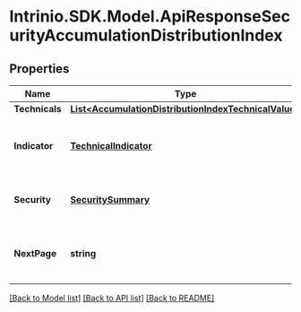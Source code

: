 # Intrinio.SDK.Model.ApiResponseSecurityAccumulationDistributionIndex
## Properties

Name | Type | Description | Notes
------------ | ------------- | ------------- | -------------
**Technicals** | [**List&lt;AccumulationDistributionIndexTechnicalValue&gt;**](AccumulationDistributionIndexTechnicalValue.md) |  | [optional] 
**Indicator** | [**TechnicalIndicator**](TechnicalIndicator.md) | The name and symbol of the technical indicator | [optional] 
**Security** | [**SecuritySummary**](SecuritySummary.md) | The Security of the Stock Price | [optional] 
**NextPage** | **string** | The token required to request the next page of the data | [optional] 

[[Back to Model list]](../README.md#documentation-for-models) [[Back to API list]](../README.md#documentation-for-api-endpoints) [[Back to README]](../README.md)

